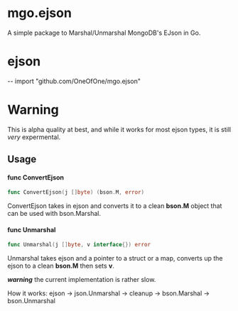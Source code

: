 mgo.ejson
=========

A simple package to Marshal/Unmarshal MongoDB's EJson in Go.

# ejson
--
    import "github.com/OneOfOne/mgo.ejson"


# Warning

This is alpha quality at best, and while it works for most ejson types, it is still *very* expermental.

## Usage

#### func  ConvertEjson

```go
func ConvertEjson(j []byte) (bson.M, error)
```
ConvertEjson takes in ejson and converts it to a clean **bson.M** object that can be
used with bson.Marshal.

#### func  Unmarshal

```go
func Unmarshal(j []byte, v interface{}) error
```
Unmarshal takes ejson and a pointer to a struct or a map, converts up the ejson
to a clean **bson.M** then sets **v**.

***warning*** the current implementation is rather slow.

How it works: ejson -> json.Unmarshal -> cleanup -> bson.Marshal -> bson.Unmarshal

